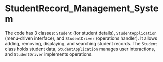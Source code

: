 # StudentRecord_Management_System
The code has 3 classes: `Student` (for student details), `StudentApplication` (menu-driven interface), and `StudentDriver` (operations handler). It allows adding, removing, displaying, and searching student records. The `Student` class holds student data, `StudentApplication` manages user interactions, and `StudentDriver` implements operations.
